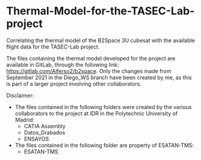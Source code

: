 # Thermal-Model-for-the-TASEC-Lab-project
 Correlating the thermal model of the B2Space 3U cubesat with the available flight data for the TASEC-Lab project.
 
 The files containing the thermal model developed for the project are available in GitLab, through the following link: https://gitlab.com/Alferso2/b2space. Only the changes made from September 2021 in the Diego_WS branch have been created by me, as this is part of a larger project involving other collaborators.

Disclaimer:

- The files contained in the following folders were created by the various collaborators to the project at IDR in the Polytechnic University of Madrid:
  - CATIA Assembly
  - Datos_Grabados
  - ENSAYOS
- The files contained in the following folder are property of ESATAN-TMS:
  - ESATAN-TMS

  
